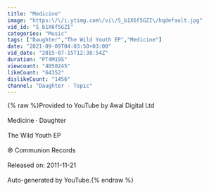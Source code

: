 ```yaml
---
title: "Medicine"
image: "https:\/\/i.ytimg.com\/vi\/S_b1X6f5GZI\/hqdefault.jpg"
vid_id: "S_b1X6f5GZI"
categories: "Music"
tags: ["Daughter","The Wild Youth EP","Medicine"]
date: "2021-09-09T04:03:50+03:00"
vid_date: "2015-07-15T12:38:54Z"
duration: "PT4M19S"
viewcount: "4050245"
likeCount: "64352"
dislikeCount: "1456"
channel: "Daughter - Topic"
---
```

{% raw %}Provided to YouTube by Awal Digital Ltd<br /><br />Medicine · Daughter<br /><br />The Wild Youth EP<br /><br />℗ Communion Records<br /><br />Released on: 2011-11-21<br /><br />Auto-generated by YouTube.{% endraw %}
